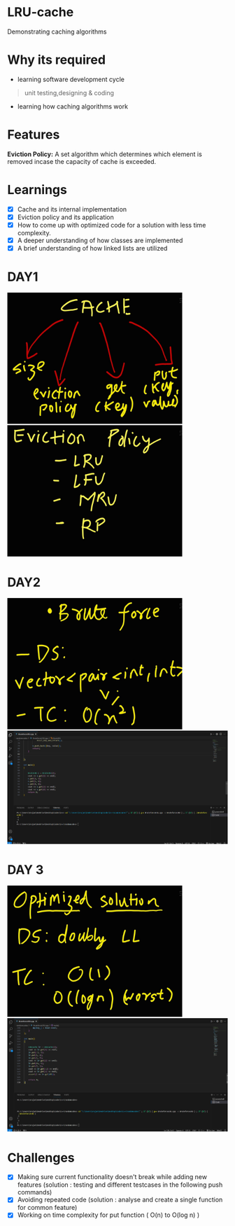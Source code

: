 # LRU-cache

Demonstrating caching algorithms

# Why its required
- learning software development cycle
> unit testing,designing & coding
- learning how caching algorithms work

# Features
**Eviction Policy:** A set algorithm which determines which element is removed incase the capacity of cache is exceeded.

# Learnings
- [x] Cache and its internal implementation
- [x] Eviction policy and its application
- [x] How to come up with optimized code for a solution with less time complexity.
- [x] A deeper understanding of how classes are implemented
- [x] A brief understanding of how linked lists are utilized

# DAY1
<img src="https://github.com/srujan-bidgar/LRU-cache/blob/main/images/cache.jpeg" width="400" height="300" />


<img src="https://github.com/srujan-bidgar/LRU-cache/blob/main/images/eviction%20policy.jpeg" width="400" height="300"  />



# DAY2
<img src="https://github.com/srujan-bidgar/LRU-cache/blob/main/images/brute.jpeg" width="400" height="300" />

<img src="https://github.com/srujan-bidgar/LRU-cache/blob/main/images/LRU1.png" />

# DAY 3
<img src="https://github.com/srujan-bidgar/LRU-cache/blob/main/images/optimised.jpeg" width="400" height="300" />

<img src="https://github.com/srujan-bidgar/LRU-cache/blob/main/images/LRU2.png" />

# Challenges
- [x] Making sure current functionality doesn't break while adding new features
(solution : testing and different testcases in the following push commands)
- [x] Avoiding repeated code (solution : analyse and create a single function for common feature)
- [x] Working on time complexity for put function ( O(n) to O(log n) )
